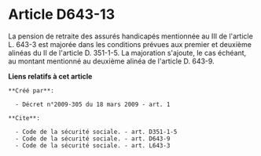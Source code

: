 # Article D643-13

La pension de retraite des assurés handicapés mentionnée au III de l'article L. 643-3 est majorée dans les conditions prévues
aux premier et deuxième alinéas du II de l'article D. 351-1-5. La majoration s'ajoute, le cas échéant, au montant mentionné
au deuxième alinéa de l'article D. 643-9.

**Liens relatifs à cet article**

	**Créé par**:

	  - Décret n°2009-305 du 18 mars 2009 - art. 1

	**Cite**:

	  - Code de la sécurité sociale. - art. D351-1-5
	  - Code de la sécurité sociale. - art. D643-9
	  - Code de la sécurité sociale. - art. L643-3
